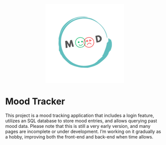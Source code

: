 <div align="center">
  <img src="https://github.com/Limnosa/mood/blob/main/static/pics/Mood_logo.png" width="250">
</div>

# Mood Tracker
This project is a mood tracking application that includes a login feature, utilizes an SQL database to store mood entries, and allows querying past mood data.
Please note that this is still a very early version, and many pages are incomplete or under development. I’m working on it gradually as a hobby, improving both the front-end and back-end when time allows.
